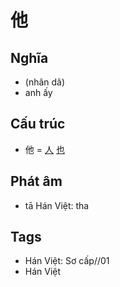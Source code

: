# 他

## Nghĩa

* (nhân dã)
* anh ấy

## Cấu trúc
* 他 = [人](人.md) [也](也.md)

## Phát âm

* tā Hán Việt: tha

## Tags
* Hán Việt: Sơ cấp//01
* Hán Việt

<script>window.HANZI_FIELD='他';</script>
